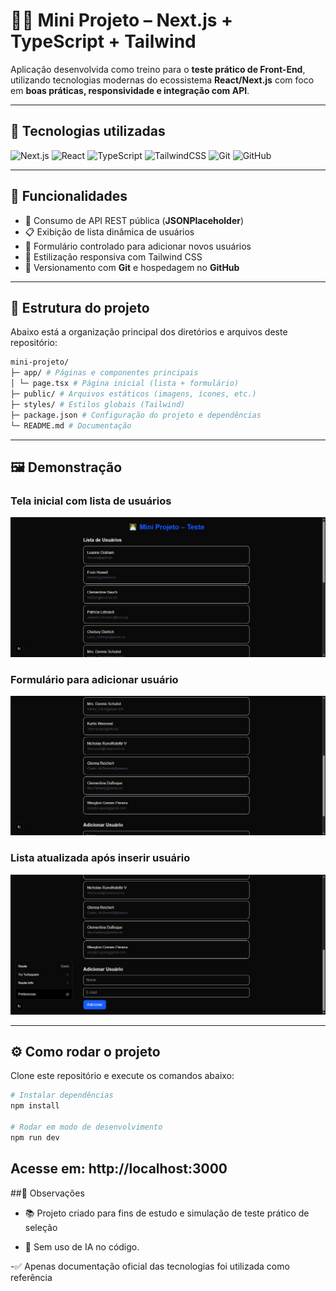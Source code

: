 # 👨‍💻 Mini Projeto – Next.js + TypeScript + Tailwind

Aplicação desenvolvida como treino para o **teste prático de Front-End**, utilizando tecnologias modernas do ecossistema **React/Next.js** com foco em **boas práticas, responsividade e integração com API**.

---

## 🚀 Tecnologias utilizadas
![Next.js](https://img.shields.io/badge/Next.js-000000?style=for-the-badge&logo=nextdotjs&logoColor=white)
![React](https://img.shields.io/badge/React-20232A?style=for-the-badge&logo=react&logoColor=61DAFB)
![TypeScript](https://img.shields.io/badge/TypeScript-3178C6?style=for-the-badge&logo=typescript&logoColor=white)
![TailwindCSS](https://img.shields.io/badge/TailwindCSS-38B2AC?style=for-the-badge&logo=tailwind-css&logoColor=white)
![Git](https://img.shields.io/badge/Git-F05032?style=for-the-badge&logo=git&logoColor=white)
![GitHub](https://img.shields.io/badge/GitHub-181717?style=for-the-badge&logo=github&logoColor=white)

---

## 🎯 Funcionalidades
- 🔗 Consumo de API REST pública (**JSONPlaceholder**)  
- 📋 Exibição de lista dinâmica de usuários  
- 📝 Formulário controlado para adicionar novos usuários  
- 📱 Estilização responsiva com Tailwind CSS  
- 💾 Versionamento com **Git** e hospedagem no **GitHub**  

---

## 📂 Estrutura do projeto

Abaixo está a organização principal dos diretórios e arquivos deste repositório:


```sh
mini-projeto/
├─ app/ # Páginas e componentes principais
│ └─ page.tsx # Página inicial (lista + formulário)
├─ public/ # Arquivos estáticos (imagens, ícones, etc.)
├─ styles/ # Estilos globais (Tailwind)
├─ package.json # Configuração do projeto e dependências
└─ README.md # Documentação
```
---

## 🖼️ Demonstração

### Tela inicial com lista de usuários
<img src="./public/Capturar01.PNG" alt="Print da tela inicial" width="700"/>

### Formulário para adicionar usuário
<img src="./public/Capturar02.PNG" alt="Print do formulário" width="700"/>

### Lista atualizada após inserir usuário
<img src="./public/Capturar03.PNG" alt="Print da lista atualizada" width="700"/>

---

## ⚙️ Como rodar o projeto
Clone este repositório e execute os comandos abaixo:

```sh
# Instalar dependências
npm install

# Rodar em modo de desenvolvimento
npm run dev
```
## Acesse em: http://localhost:3000


##📌 Observações

- 📚 Projeto criado para fins de estudo e simulação de teste prático de seleção

- 🤖 Sem uso de IA no código.

-✅ Apenas documentação oficial das tecnologias foi utilizada como referência